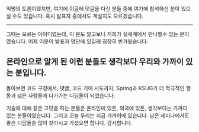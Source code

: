 익명의 토론이였지만, 여기에 이글에 댓글을 다신 분들 중에 여기에 참석하신 분이 있으실 수도 있습니다. 혹시 발표자 중에서도 계실지도 모르겠습니다.

---

그때는 모르는 아이디였는데, 이 분도 알고보니 저희가 실세계에서 만나뵐수 있는 분이였습니다. 어제 이분이 발표자 명단에 있길래 굉장히 반가웠습니다.

온라인으로 알게 된 이런 분들도 생각보다 우리와 가까이 있는 분입니다.
--

돌아보면 코드 구경에서, 댓글, 코드 기여 시도까지, Spring과 KSUG가 더 적극적인 행동과 넓은 사람들에 다가가는 디딤돌이 되었습니다.

기술에 대해 같은 고민을 하는 분들은 온라인에 있든, 외국에 있든, 생각보다는 가까이 있는 분들이였습니다. 그리고 오늘 우리는 지금 가까이에 있습니다. 남은 세미나에서도 좋은 디딤돌을 많이 찾아시고 가셨으면 합니다. 감사합니다.
